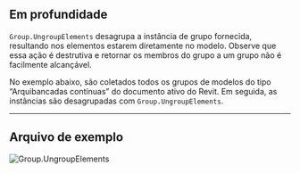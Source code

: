 ## Em profundidade
`Group.UngroupElements` desagrupa a instância de grupo fornecida, resultando nos elementos estarem diretamente no modelo. Observe que essa ação é destrutiva e retornar os membros do grupo a um grupo não é facilmente alcançável.

No exemplo abaixo, são coletados todos os grupos de modelos do tipo “Arquibancadas contínuas” do documento ativo do Revit. Em seguida, as instâncias são desagrupadas com `Group.UngroupElements`.

___
## Arquivo de exemplo

![Group.UngroupElements](./Revit.Elements.Group.UngroupElements_img.jpg)
